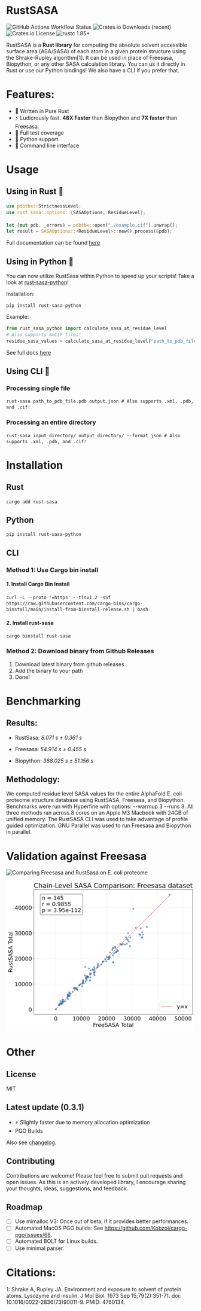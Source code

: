 # RustSASA
![GitHub Actions Workflow Status](https://img.shields.io/github/actions/workflow/status/maxall41/RustSASA/rust.yml)
![Crates.io Downloads (recent)](https://img.shields.io/crates/dr/rust-sasa)
![Crates.io License](https://img.shields.io/crates/l/rust-sasa)
![rustc 1.85+](https://img.shields.io/badge/msrv-rustc_1.85+-red.svg)

RustSASA is a **Rust library** for computing the absolute solvent accessible surface area (ASA/SASA) of each atom in a given protein structure using the Shrake-Rupley algorithm[1]. It can be used in place of Freesasa, Biopython, or any other SASA calculation library. You can us it directly in Rust or use our Python bindings! We also have a CLI if you prefer that.

# Features:
- 🦀 Written in Pure Rust
- ⚡️ Ludicrously fast. **46X Faster** than Biopython and **7X faster** than Freesasa.
- 🧪 Full test coverage
- 🐍 Python support
- 🤖 Command line interface

# Usage

## Using in Rust 🦀

```rust
use pdbtbx::StrictnessLevel;
use rust_sasa::options::{SASAOptions, ResidueLevel};

let (mut pdb, _errors) = pdbtbx::open("./example.cif").unwrap();
let result = SASAOptions::<ResidueLevel>::new().process(&pdb);

```
Full documentation can be found [here](https://docs.rs/rust-sasa/latest/rust_sasa/)

## Using in Python 🐍

You can now utilize RustSasa within Python to speed up your scripts! Take a look at [rust-sasa-python](https://github.com/maxall41/rust-sasa-python)!

Installation:
```
pip install rust-sasa-python
```
Example:
```python
from rust_sasa_python import calculate_sasa_at_residue_level
# Also supports mmCIF files!
residue_sasa_values = calculate_sasa_at_residue_level("path_to_pdb_file.pdb")
```
See full docs [here](https://github.com/maxall41/rust-sasa-python/blob/main/DOCS.md)

## Using CLI 🤖

### Processing single file

```console
rust-sasa path_to_pdb_file.pdb output.json # Also supports .xml, .pdb, and .cif!
```

### Processing an entire directory

```console
rust-sasa input_directory/ output_directory/ --format json # Also supports .xml, .pdb, and .cif!
```

# Installation

## Rust

```console
cargo add rust-sasa
```

## Python

```console
pip install rust-sasa-python
```

## CLI

### Method 1: Use Cargo bin install

#### 1. Install Cargo Bin Install
```console
curl -L --proto '=https' --tlsv1.2 -sSf https://raw.githubusercontent.com/cargo-bins/cargo-binstall/main/install-from-binstall-release.sh | bash
```

#### 2. Install rust-sasa
```console
cargo binstall rust-sasa
```

### Method 2: Download binary from Github Releases

1. Download latest binary from github releases
2. Add the binary to your path
3. Done!

# Benchmarking

## Results:

- RustSasa: *8.071 s ±  0.361 s*

- Freesasa: *54.914 s ±  0.455 s*

- Biopython: *368.025 s ± 51.156 s*

## Methodology:

We computed residue level SASA values for the entire AlphaFold E. coli proteome structure database using RustSASA, Freesasa, and Biopython. Benchmarks were run with Hyperfine with options: --warmup 3 --runs 3. All three methods ran across 8 cores on an Apple M3 Macbook with 24GB of unified memory. The RustSASA CLI was used to take advantage of profile guided optimization. GNU Parallel was used to run Freesasa and Biopython in parallel.


# Validation against Freesasa

![Comparing Freesasa and RustSasa on E. coli proteome](https://github.com/maxall41/RustSASA/blob/main/imgs/sasa_chain_comparison_E_coli.svg)


![Comparing Freesasa and RustSasa on Freesasa comparison dataset](https://github.com/maxall41/RustSASA/blob/main/imgs/sasa_chain_comparison_freesasa_ds.svg)

# Other

## License
MIT

## Latest update (0.3.1)

- ⚡️ Slightly faster due to memory allocation optimization
- PGO Builds

Also see [changelog](https://github.com/maxall41/rustsasa/blob/master/CHANGELOG.md).

## Contributing

Contributions are welcome! Please feel free to submit pull requests and open issues. As this is an actively developed library, I encourage sharing your thoughts, ideas, suggestions, and feedback.

## Roadmap

- [ ] Use mimalloc V3: Once out of beta, if it provides better performances.
- [ ] Automated MacOS PGO builds: See https://github.com/Kobzol/cargo-pgo/issues/68.
- [ ] Automated BOLT for Linux builds.
- [ ] Use minimal parser.

# Citations:
1: Shrake A, Rupley JA. Environment and exposure to solvent of protein atoms. Lysozyme and insulin. J Mol Biol. 1973 Sep 15;79(2):351-71. doi: 10.1016/0022-2836(73)90011-9. PMID: 4760134.
